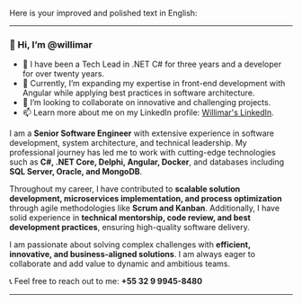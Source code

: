 Here is your improved and polished text in English:  

---

### 👋 Hi, I’m @willimar  
- 👀 I have been a Tech Lead in .NET C# for three years and a developer for over twenty years.  
- 🌱 Currently, I’m expanding my expertise in front-end development with Angular while applying best practices in software architecture.  
- 💞️ I’m looking to collaborate on innovative and challenging projects.  
- 📫 Learn more about me on my LinkedIn profile: [Willimar's LinkedIn](https://www.linkedin.com/in/willimar/).  

I am a **Senior Software Engineer** with extensive experience in software development, system architecture, and technical leadership. My professional journey has led me to work with cutting-edge technologies such as **C#, .NET Core, Delphi, Angular, Docker**, and databases including **SQL Server, Oracle, and MongoDB**.  

Throughout my career, I have contributed to **scalable solution development, microservices implementation, and process optimization** through agile methodologies like **Scrum and Kanban**. Additionally, I have solid experience in **technical mentorship, code review, and best development practices**, ensuring high-quality software delivery.  

I am passionate about solving complex challenges with **efficient, innovative, and business-aligned solutions**. I am always eager to collaborate and add value to dynamic and ambitious teams.  

📞 Feel free to reach out to me: **+55 32 9 9945-8480**  

---
